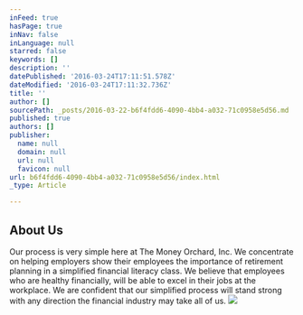 ```yaml
---
inFeed: true
hasPage: true
inNav: false
inLanguage: null
starred: false
keywords: []
description: ''
datePublished: '2016-03-24T17:11:51.578Z'
dateModified: '2016-03-24T17:11:32.736Z'
title: ''
author: []
sourcePath: _posts/2016-03-22-b6f4fdd6-4090-4bb4-a032-71c0958e5d56.md
published: true
authors: []
publisher:
  name: null
  domain: null
  url: null
  favicon: null
url: b6f4fdd6-4090-4bb4-a032-71c0958e5d56/index.html
_type: Article

---
```

## About Us

Our process is very simple here at The Money Orchard, Inc. We concentrate on helping employers show their employees the importance of retirement planning in a simplified financial literacy class. We believe that employees who are healthy financially, will be able to excel in their jobs at the workplace. We are confident that our simplified process will stand strong with any direction the financial industry may take all of us.
![](https://s3-us-west-2.amazonaws.com/the-grid-img/p/803e824259e965cb48d710a626ebcac442c22e44.jpg)